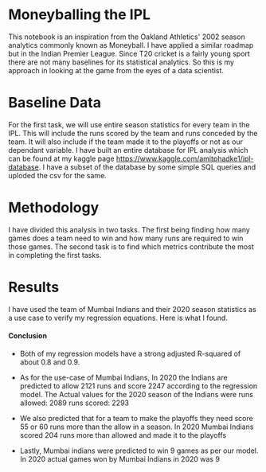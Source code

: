 # Moneyballing the IPL

This notebook is an inspiration from the Oakland Athletics' 2002 season analytics commonly known as Moneyball. I have applied a similar roadmap but in the Indian Premier League. Since T20 cricket is a fairly young sport there are not many baselines for its statistical analytics. So this is my approach in looking at the game from the eyes of a data scientist.    

# Baseline Data 
For the first task, we will use entire season statistics for every team in the IPL. This will include the runs scored by the team and runs conceded by the team. It will also include if the team made it to the playoffs or not as our dependant variable. I have built an entire database for IPL analysis which can be found at my kaggle page https://www.kaggle.com/amitphadke1/ipl-database. I have a subset of the database by some simple SQL queries and uploded the csv for the same. 

# Methodology

I have divided this analysis in two tasks. The first being finding how many games does a team need to win and how many runs are required to win those games. The second task is to find which metrics contribute the most in completing the first tasks.

# Results 

I have used the team of Mumbai Indians and their 2020 season statistics as a use case to verify my regression equations. Here is what I found. 

#### Conclusion

 - Both of my regression models have a strong adjusted R-squared of about 0.8 and 0.9.
 
 - As for the use-case of Mumbai Indians, In 2020 the Indians are predicted to allow 2121 runs and score 2247 according to the regression model.
 The Actual values for the 2020 season of the Indians were 
 runs allowed: 2089
 runs scored: 2293
   
 - We also predicted that for a team to make the playoffs they need score 55 or 60 runs more than the allow in a season. In 2020 Mumbai Indians scored
 204 runs more than allowed and made it to the playoffs

 - Lastly, Mumbai indians were predicted to win 9 games as per our model. In 2020 actual games won by Mumbai Indians in 2020 was 9
